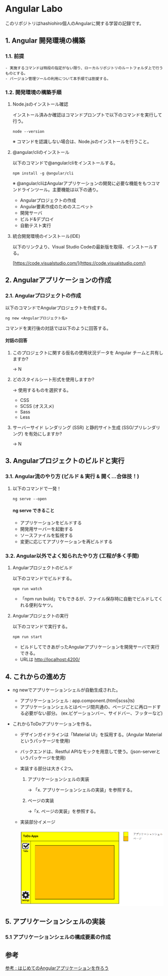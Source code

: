 # Angular Labo

このリポジトリはhashiohiro個人のAngularに関する学習の記録です。

## 1. Angular 開発環境の構築

### 1.1. 前提

    - 実施するコマンドは特段の指定がない限り、ローカルリポジトリのルートフォルダ上で行うものとする。
    - バージョン管理ツールの利用について本手順では割愛する。

### 1.2. 開発環境の構築手順

1. Node.jsのインストール確認

    インストール済みか確認はコマンドプロンプトで以下のコマンドを実行して行う。

    `node --version`

    ※ コマンドを認識しない場合は、Node.jsのインストールを行うこと。

2. @angular/cliのインストール

    以下のコマンドで@angular/cliをインストールする。

    `npm install -g @angular/cli`

    ※ @angular/cliはAngularアプリケーションの開発に必要な機能をもつコマンドラインツール。主要機能は以下の通り。
    
    - Angularプロジェクトの作成
    - Angular要素作成のためのスニペット
    - 開発サーバ
    - ビルド&デプロイ
    - 自動テスト実行

3. 統合開発環境のインストール(IDE)

    以下のリンクより、Visual Studio Codeの最新版を取得、インストールする。

    [https://code.visualstudio.com/](https://code.visualstudio.com/)

## 2. Angularアプリケーションの作成

### 2.1. Angularプロジェクトの作成

以下のコマンドでAngularプロジェクトを作成する。

`ng new <Angularプロジェクト名>`

コマンドを実行後の対話では以下のように回答する。

#### 対話の回答

1. このプロジェクトに関する仮名の使用状況データを Angular チームと共有しますか?

    → N

2. どのスタイルシート形式を使用しますか?

     → 使用するものを選択する。

    - CSS
    - SCSS (オススメ)
    - Sass
    - Less

3. サーバーサイド レンダリング (SSR) と静的サイト生成 (SSG/プリレンダリング) を有効にしますか?

    → N

## 3. Angularプロジェクトのビルドと実行

### 3.1. Angular流のやり方 (ビルド & 実行 & 開く...合体技！)

1. 以下のコマンドで一発！

    `ng serve --open`

    #### ng serve できること

    - アプリケーションをビルドする
    - 開発用サーバーを起動する
    - ソースファイルを監視する
    - 変更に応じてアプリケーションを再ビルドする

### 3.2. Angular以外でよく知られたやり方 (工程が多く手間)

1. Angularプロジェクトのビルド

    以下のコマンドでビルドする。

    `npm run watch`

    - 「npm run build」でもできるが、ファイル保存時に自動でビルドしてくれる便利なヤツ。

2. Angularプロジェクトの実行

    以下のコマンドで実行する。

    `npm run start`

    - ビルドしてできあがったAngularアプリケーションを開発サーバで実行できる。
    - URLは [http://localhost:4200/](http://localhost:4200/)

## 4. これからの進め方

- ng newでアプリケーションシェルが自動生成された。
    - アプリケーションシェル : app.component.(html|scss|ts)
    - アプリケーションシェルとはページ間共通の、ページごとに再ロードする必要がない部分。    (ex.ビゲーションバー、サイドバー、フッターなど)

- これからToDoアプリケーションを作る。
    - デザインガイドラインは「Material UI」を採用する。(Angular Materialというパッケージを使用)
    - バックエンドは、Restful APIなモックを用意して使う。(json-serverというパッケージを使用)
    - 実装する部分は大きく2つ。
        1. アプリケーションシェルの実装
            
            → 「x. アプリケーションシェルの実装」を参照する。

        2. ページの実装

            →「x. ページの実装」を参照する。

    - 実装部分イメージ

        ![実装部分イメージ](docs/img/image1.png)



## 5. アプリケーションシェルの実装

### 5.1 アプリケーションシェルの構成要素の作成


## 参考
[参考 : はじめてのAngularアプリケーションを作ろう](https://angular.jp/tutorial/first-app)